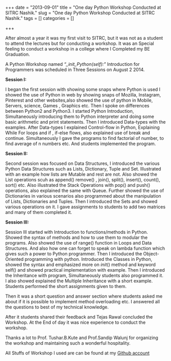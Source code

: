 +++ 
date = "2013-09-01"
title = "One day Python Workshop Conducted at SITRC Nashik."
slug = "One day Python Workshop Conducted at SITRC Nashik." 
tags = []
categories = []

+++

After almost a year it was my first visit to SITRC, but it was not as a student to attend the lectures but for conducting a workshop. It was an Special feeling to conduct a workshop in a college where I Completed my BE Graduation.

A Python Workshop named *“_init_Python(self):”* Introduction for Programmers was scheduled in Three Sessions on August 2 2014.

__Session I:__

I began the first session with showing some snaps where Python is used I showed the use of Python in web by showing snaps of Mozilla, Instagram, Pinterest and other websites,also showed the use of python in Mobile, Servers, science, Games , Graphics etc. Then I spoke on differences between Python2 and Python3. I started Python Introduction, Simultaneously introducing them to Python interpreter and doing some basic arithmetic and print statements. Then I introduced Data-types with the examples. After Data-types I explained Control-flow in Python, Explaining While For loops and if , if-else flows, also explained use of break and continue. Simultaneously I gave the programs to find factorial of number, to find average of n numbers etc. And students implemented the program.

 
__Session II:__

Second session was focused on Data Structures, I introduced the various Python Data Structures such as Lists, Dictionary, Tuple and Set. Illustrated with an example how lists are Mutable and rest are not. Also showed the List operations scuh as append() remove() , join(), split(), insert(), count(), sort() etc. Also illustrated the Stack Operations with pop() and push() operations, also explained the same with Queue. Further showed the use of Dictionaries in various scenarios also programmed about the manipulation of Lists, Dictionaries and Tuples. Then I introduced the Sets and showed various operations on it. I gave assignments to students to add two matrices and many of them completed it.

__Session III:__

Session III started with Introduction to functions/methods in Python. Showed the syntax of methods and how to use them to modular the programs. Also showed the use of range() function in Loops and Data Structures. And also how one can forget to speak on lambda function which gives such a power to Python programmer. Then I introduced the Object-Oriented programming with python. Introduced the Classes in Python, showed the syntax and emphasized more on _init_() method and keyword self() and showed practical implementation with example. Then I introduced the Inheritance with program, Simultaneously students also programmed it. I also showed explained the Multiple Inheritance with a short example. Students performed the short assignments given to them.

Then it was a short question and answer section where students asked me about if it is possible to implement method overloading etc. I answered all the questions to best of my technical knowledge.

After it students shared their feedback and Tejas Rawal concluded the Workshop. At the End of day it was nice experience to conduct the workshop.

Thanks a lot to Prof. Tushar.B.Kute and Prof.Sandip Walunj for organizing the workshop and maintaining such a wonderful hospitality.

All Stuffs of Workshop I used are can be found at my [Github account](https://github.com/RahulMahale/Talks-and-workshops/)